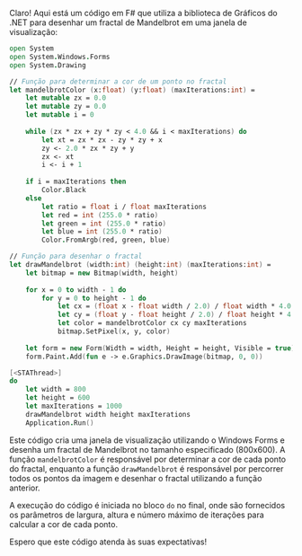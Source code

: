 Claro! Aqui está um código em F# que utiliza a biblioteca de Gráficos do .NET para desenhar um fractal de Mandelbrot em uma janela de visualização:

```fsharp
open System
open System.Windows.Forms
open System.Drawing

// Função para determinar a cor de um ponto no fractal
let mandelbrotColor (x:float) (y:float) (maxIterations:int) =
    let mutable zx = 0.0
    let mutable zy = 0.0
    let mutable i = 0
    
    while (zx * zx + zy * zy < 4.0 && i < maxIterations) do
        let xt = zx * zx - zy * zy + x
        zy <- 2.0 * zx * zy + y
        zx <- xt
        i <- i + 1
    
    if i = maxIterations then
        Color.Black
    else
        let ratio = float i / float maxIterations
        let red = int (255.0 * ratio)
        let green = int (255.0 * ratio)
        let blue = int (255.0 * ratio)
        Color.FromArgb(red, green, blue)

// Função para desenhar o fractal
let drawMandelbrot (width:int) (height:int) (maxIterations:int) =
    let bitmap = new Bitmap(width, height)
    
    for x = 0 to width - 1 do
        for y = 0 to height - 1 do
            let cx = (float x - float width / 2.0) / float width * 4.0 - 0.5
            let cy = (float y - float height / 2.0) / float height * 4.0
            let color = mandelbrotColor cx cy maxIterations
            bitmap.SetPixel(x, y, color)
    
    let form = new Form(Width = width, Height = height, Visible = true)
    form.Paint.Add(fun e -> e.Graphics.DrawImage(bitmap, 0, 0))

[<STAThread>]
do
    let width = 800
    let height = 600
    let maxIterations = 1000
    drawMandelbrot width height maxIterations
    Application.Run()
```

Este código cria uma janela de visualização utilizando o Windows Forms e desenha um fractal de Mandelbrot no tamanho especificado (800x600). A função `mandelbrotColor` é responsável por determinar a cor de cada ponto do fractal, enquanto a função `drawMandelbrot` é responsável por percorrer todos os pontos da imagem e desenhar o fractal utilizando a função anterior.

A execução do código é iniciada no bloco `do` no final, onde são fornecidos os parâmetros de largura, altura e número máximo de iterações para calcular a cor de cada ponto.

Espero que este código atenda às suas expectativas!